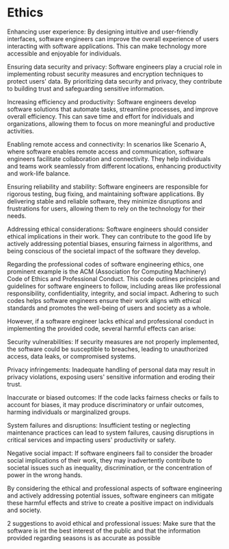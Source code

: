 # Ethics

Enhancing user experience: By designing intuitive and user-friendly interfaces, software engineers can improve the overall experience of users interacting with software applications. This can make technology more accessible and enjoyable for individuals.

Ensuring data security and privacy: Software engineers play a crucial role in implementing robust security measures and encryption techniques to protect users' data. By prioritizing data security and privacy, they contribute to building trust and safeguarding sensitive information.

Increasing efficiency and productivity: Software engineers develop software solutions that automate tasks, streamline processes, and improve overall efficiency. This can save time and effort for individuals and organizations, allowing them to focus on more meaningful and productive activities.

Enabling remote access and connectivity: In scenarios like Scenario A, where software enables remote access and communication, software engineers facilitate collaboration and connectivity. They help individuals and teams work seamlessly from different locations, enhancing productivity and work-life balance.

Ensuring reliability and stability: Software engineers are responsible for rigorous testing, bug fixing, and maintaining software applications. By delivering stable and reliable software, they minimize disruptions and frustrations for users, allowing them to rely on the technology for their needs.

Addressing ethical considerations: Software engineers should consider ethical implications in their work. They can contribute to the good life by actively addressing potential biases, ensuring fairness in algorithms, and being conscious of the societal impact of the software they develop.

Regarding the professional codes of software engineering ethics, one prominent example is the ACM (Association for Computing Machinery) Code of Ethics and Professional Conduct. This code outlines principles and guidelines for software engineers to follow, including areas like professional responsibility, confidentiality, integrity, and social impact. Adhering to such codes helps software engineers ensure their work aligns with ethical standards and promotes the well-being of users and society as a whole.

However, if a software engineer lacks ethical and professional conduct in implementing the provided code, several harmful effects can arise:

Security vulnerabilities: If security measures are not properly implemented, the software could be susceptible to breaches, leading to unauthorized access, data leaks, or compromised systems.

Privacy infringements: Inadequate handling of personal data may result in privacy violations, exposing users' sensitive information and eroding their trust.

Inaccurate or biased outcomes: If the code lacks fairness checks or fails to account for biases, it may produce discriminatory or unfair outcomes, harming individuals or marginalized groups.

System failures and disruptions: Insufficient testing or neglecting maintenance practices can lead to system failures, causing disruptions in critical services and impacting users' productivity or safety.

Negative social impact: If software engineers fail to consider the broader social implications of their work, they may inadvertently contribute to societal issues such as inequality, discrimination, or the concentration of power in the wrong hands.

By considering the ethical and professional aspects of software engineering and actively addressing potential issues, software engineers can mitigate these harmful effects and strive to create a positive impact on individuals and society.

2 suggestions to avoid ethical and professional issues:
Make sure that the software is int the best interest of the public and that the information provided regarding seasons is as accurate as possible